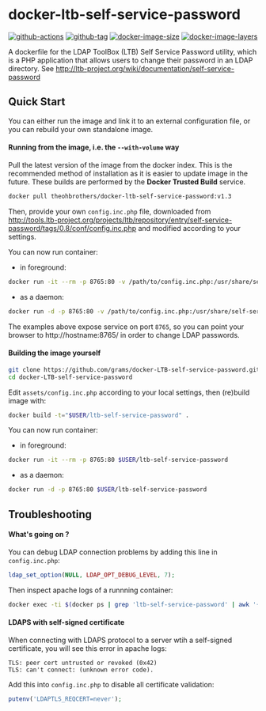 docker-ltb-self-service-password
================================

<!--
[![Build Status](https://travis-ci.org/theohbrothers/docker-LTB-self-service-password.svg?branch=master)](https://travis-ci.org/theohbrothers/docker-LTB-self-service-password)
-->

[![github-actions](https://github.com/theohbrothers/docker-ltb-self-service-password/workflows/build/badge.svg)](https://github.com/theohbrothers/docker-ltb-self-service-password/actions)
[![github-tag](https://img.shields.io/github/tag/theohbrothers/docker-ltb-self-service-password)](https://github.com/theohbrothers/docker-ltb-self-service-password/releases/)
[![docker-image-size](https://img.shields.io/microbadger/image-size/theohbrothers/docker-ltb-self-service-password/latest)](https://hub.docker.com/r/theohbrothers/docker-ltb-self-service-password)
[![docker-image-layers](https://img.shields.io/microbadger/layers/theohbrothers/docker-ltb-self-service-password/latest)](https://hub.docker.com/r/theohbrothers/docker-ltb-self-service-password)

A dockerfile for the LDAP ToolBox (LTB) Self Service Password utility, which is a PHP application that allows users to change their password in an LDAP directory. See http://ltb-project.org/wiki/documentation/self-service-password

## Quick Start
You can either run the image and link it to an external configuration file, or you can rebuild your own standalone image.

#### Running from the image, i.e. the `--with-volume` way
Pull the latest version of the image from the docker index. This is the recommended method of installation as it is easier to update image in the future. These builds are performed by the **Docker Trusted Build** service.

```bash
docker pull theohbrothers/docker-ltb-self-service-password:v1.3
```

Then, provide your own `config.inc.php` file, downloaded from   http://tools.ltb-project.org/projects/ltb/repository/entry/self-service-password/tags/0.8/conf/config.inc.php and modified according to your settings.

You can now run container:
* in foreground:
```bash
docker run -it --rm -p 8765:80 -v /path/to/config.inc.php:/usr/share/self-service-password/conf/config.inc.php theohbrothers/docker-ltb-self-service-password:v1.3
```
* as a daemon:
```bash
docker run -d -p 8765:80 -v /path/to/config.inc.php:/usr/share/self-service-password/conf/config.inc.php theohbrothers/docker-ltb-self-service-password:v1.3
```

The examples above expose service on port `8765`, so you can point your browser to http://hostname:8765/ in order to change LDAP passwords.

#### Building the image yourself

```bash
git clone https://github.com/grams/docker-LTB-self-service-password.git
cd docker-LTB-self-service-password
```
Edit `assets/config.inc.php` according to your local settings, then (re)build image with:
```bash
docker build -t="$USER/ltb-self-service-password" .
```
You can now run container:
* in foreground:
```bash
docker run -it --rm -p 8765:80 $USER/ltb-self-service-password
```
* as a daemon:
```bash
docker run -d -p 8765:80 $USER/ltb-self-service-password
```

## Troubleshooting

#### What's going on ?
You can debug LDAP connection problems by adding this line in  `config.inc.php`:
```php
ldap_set_option(NULL, LDAP_OPT_DEBUG_LEVEL, 7);
```
Then inspect apache logs of a runnning container:
```bash
docker exec -ti $(docker ps | grep 'ltb-self-service-password' | awk '{print $1}') tail /var/log/apache2/error.log
```

#### LDAPS with self-signed certificate
When connecting with LDAPS protocol to a server wtih a self-signed certificate, you will see this error in apache logs:
```
TLS: peer cert untrusted or revoked (0x42)
TLS: can't connect: (unknown error code).
```
Add this into `config.inc.php` to disable all certificate validation:
```php
putenv('LDAPTLS_REQCERT=never');
```

